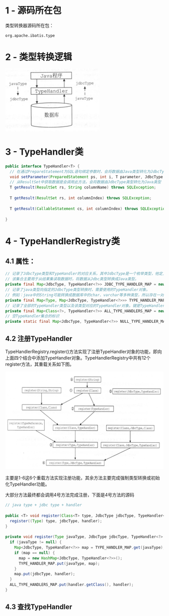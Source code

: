 ​	



# 1 - 源码所在包

类型转换器源码所在包：
```
org.apache.ibatis.type
```

# 2 - 类型转换逻辑

<img width="300" height="200" src="https://raw.githubusercontent.com/ligengwasd/blog/master/MyBatis%E6%BA%90%E7%A0%81%E8%A7%A3%E8%AF%BB/images/11.36.42.png"/>

# 3 - TypeHandler类

```java
public interface TypeHandler<T> {
  // 在通过PrepareStatement为SQL语句绑定参数时，会将数据由Java类型转化为JdbcType类型
  void setParameter(PreparedStatement ps, int i, T parameter, JdbcType jdbcType) throws SQLException;
  // 从ResultSet中获取数据是会调用此方法，会将数据由JdbcType类型转化为Java类型
  T getResult(ResultSet rs, String columnName) throws SQLException;

  T getResult(ResultSet rs, int columnIndex) throws SQLException;

  T getResult(CallableStatement cs, int columnIndex) throws SQLException;

}
```

# 4 - TypeHandlerRegistry类

## 4.1 属性：

```java
// 记录了JdbcType类型和TypeHandler的对应关系，其中JdbcType是一个枚举类型，他定义对应的JDBC类型。
// 该集合主要用于从结果集读取数据时，将数据从Jdbc类型转换成Java类型。
private final Map<JdbcType, TypeHandler<?>> JDBC_TYPE_HANDLER_MAP = new EnumMap(JdbcType.class);
// 记录了java类型向指定的JdbcType类型转换时，需要使用的TypeHandler对象。
// 例如：java中的String可能转换成数据库中的char、varchar等多种类型，所以存在一对多的关系。
private final Map<Type, Map<JdbcType, TypeHandler<?>>> TYPE_HANDLER_MAP = new ConcurrentHashMap();
// 记录了全部的TypeHandler类型以及该类型对应的TypeHandler对象。键是TypeHandler的class对象。
private final Map<Class<?>, TypeHandler<?>> ALL_TYPE_HANDLERS_MAP = new HashMap();
// 空TypeHandler集合的标识
private static final Map<JdbcType, TypeHandler<?>> NULL_TYPE_HANDLER_MAP = new HashMap<JdbcType, TypeHandler<?>>();
```

## 4.2 注册TypeHandler

TypeHandlerRegistry.register()方法实现了注册TypeHandler对象的功能，即向上面四个结合中添加TypeHandler对象。TypeHandlerRegistry中共有12个register方法，其重载关系如下图。

<img width="660" height="310" src="https://raw.githubusercontent.com/ligengwasd/blog/master/MyBatis%E6%BA%90%E7%A0%81%E8%A7%A3%E8%AF%BB/images/12.40.15.png"/>

主要是1-6这6个重载方法实现注册功能，其余方法主要完成强制类型转换或初始化TypeHandler功能。

大部分方法最终都会调用4号方法完成注册，下面是4号方法的源码

```java
// java type + jdbc type + handler

public <T> void register(Class<T> type, JdbcType jdbcType, TypeHandler<? extends T> handler) {
  register((Type) type, jdbcType, handler);
}

private void register(Type javaType, JdbcType jdbcType, TypeHandler<?> handler) {
  if (javaType != null) {
    Map<JdbcType, TypeHandler<?>> map = TYPE_HANDLER_MAP.get(javaType);
    if (map == null) {
      map = new HashMap<JdbcType, TypeHandler<?>>();
      TYPE_HANDLER_MAP.put(javaType, map);
    }
    map.put(jdbcType, handler);
  }
  ALL_TYPE_HANDLERS_MAP.put(handler.getClass(), handler);
}
```

## 4.3 查找TypeHandler

